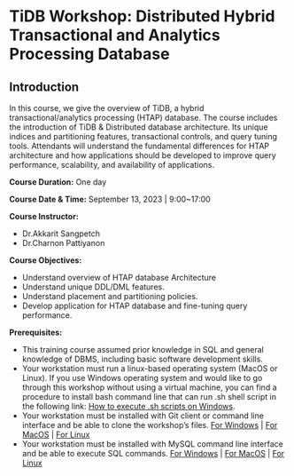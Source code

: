 # TiDB Workshop: Distributed Hybrid Transactional and Analytics Processing Database

## Introduction

In this course, we give the overview of TiDB, a hybrid transactional/analytics processing (HTAP)
database. The course includes the introduction of TiDB &amp; Distributed database architecture. Its
unique indices and partitioning features, transactional controls, and query tuning tools.
Attendants will understand the fundamental differences for HTAP architecture and how
applications should be developed to improve query performance, scalability, and availability of
applications.

**Course Duration:** One day 

**Course Date & Time:** September 13, 2023 | 9:00~17:00

**Course Instructor:**
* Dr.Akkarit Sangpetch
* Dr.Charnon Pattiyanon

**Course Objectives:**
* Understand overview of HTAP database Architecture
* Understand unique DDL/DML features.
* Understand placement and partitioning policies.
* Develop application for HTAP database and fine-tuning query performance.

**Prerequisites:**
* This training course assumed prior knowledge in SQL and general knowledge of DBMS,
including basic software development skills.
* Your workstation must run a linux-based operating system (MacOS or Linux).
If you use Windows operating system and would like to go through this workshop without using a virtual machine, you can find a procedure to install bash command line that can run .sh shell script in the following link:
[How to execute .sh scripts on Windows](https://linuxhint.com/run-sh-file-windows/).
* Your workstation must be installed with Git client or command line interface and be able to clone the workshop’s files.
[For Windows](https://www.atlassian.com/git/tutorials/install-git#windows) | [For MacOS](https://www.atlassian.com/git/tutorials/install-git) | [For Linux](https://www.atlassian.com/git/tutorials/install-git#linux)
* Your workstation must be installed with MySQL command line interface and be able to execute SQL commands.
[For Windows](https://dev.mysql.com/doc/mysql-shell/8.0/en/mysql-shell-install-windows-quick.html) | [For MacOS](https://dev.mysql.com/doc/mysql-shell/8.0/en/mysql-shell-install-macos-quick.html) | [For Linux](https://dev.mysql.com/doc/mysql-shell/8.0/en/mysql-shell-install-linux-quick.html)

